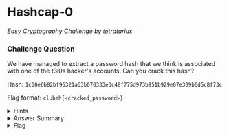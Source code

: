 # Hashcap-0

<i>Easy Cryptography Challenge by tetratarius</i>

### Challenge Question

We have managed to extract a password hash that we think is associated with one of the t3l0s hacker's accounts. Can you crack this hash?

Hash: `1c00e6b82bf96321a63b070333e3c48f775d973b951b929e07e309b6d5c8f73c`

Flag format: `clubeh{<cracked_password>}`

<details> 
  <summary>Hints</summary>
  <ol>
    <li>Look up how to crack password hashes...</li>
  </ol>
</details>

<details> 
  <summary>Answer Summary</summary>
  <ol>
    <li>put hash into a hash.txt file</li>
    <li>run john --format=raw-sha256 hash.txt --wordlist=usr/share/wordlists/rockyou.txt</li>
    <li>copy and paste the password as the flag :)</li>
  </ol>
</details>

<details> 
  <summary>Flag</summary>
  &emsp;<b>clubeh{caesar44}</b>
</details>
